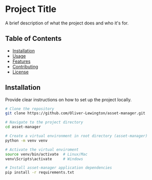 # Project Title

A brief description of what the project does and who it's for.

## Table of Contents
- [Installation](#installation)
- [Usage](#usage)
- [Features](#features)
- [Contributing](#contributing)
- [License](#license)

## Installation

Provide clear instructions on how to set up the project locally.

```bash
# Clone the repository
git clone https://github.com/Oliver-Lewington/asset-manager.git

# Navigate to the project directory
cd asset-manager

# Create a virtual environment in root directory (asset-manager)
python -m venv venv

# Activate the virtual enviroment
source venv/bin/activate  # Linux/Mac
venv\Scripts\activate     # Windows

# Install asset-manager application dependencies
pip install -r requirements.txt

